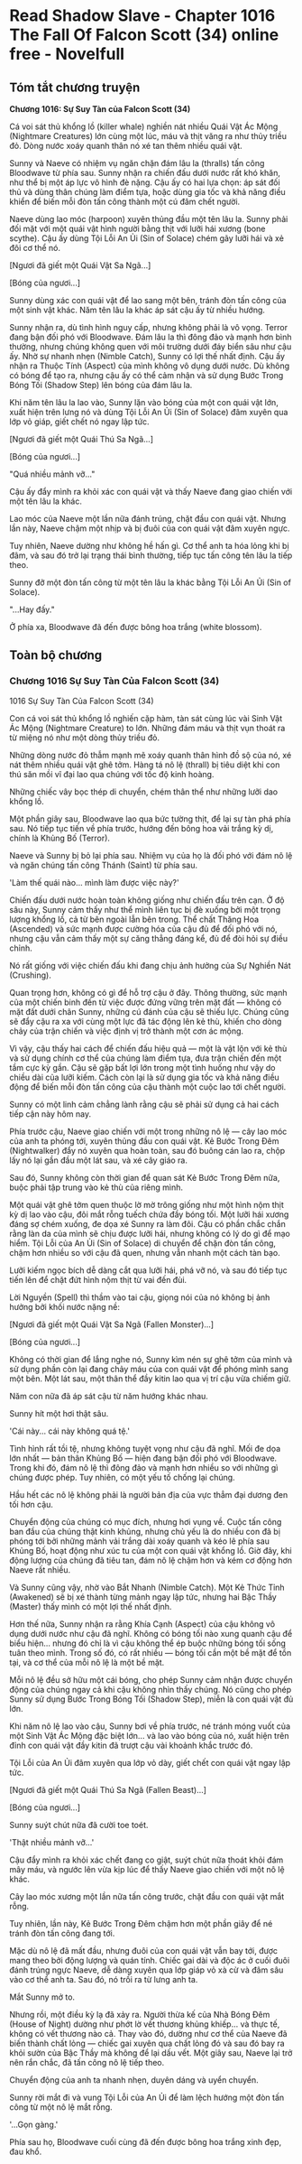# Read Shadow Slave - Chapter 1016 The Fall Of Falcon Scott (34) online free - Novelfull

## Tóm tắt chương truyện

**Chương 1016: Sự Suy Tàn của Falcon Scott (34)**

Cá voi sát thủ khổng lồ (killer whale) nghiền nát nhiều Quái Vật Ác Mộng (Nightmare Creatures) lớn cùng một lúc, máu và thịt văng ra như thủy triều đỏ. Dòng nước xoáy quanh thân nó xé tan thêm nhiều quái vật.

Sunny và Naeve có nhiệm vụ ngăn chặn đám lâu la (thralls) tấn công Bloodwave từ phía sau. Sunny nhận ra chiến đấu dưới nước rất khó khăn, như thể bị một áp lực vô hình đè nặng. Cậu ấy có hai lựa chọn: áp sát đối thủ và dùng thân chúng làm điểm tựa, hoặc dùng gia tốc và khả năng điều khiển để biến mỗi đòn tấn công thành một cú đâm chết người.

Naeve dùng lao móc (harpoon) xuyên thủng đầu một tên lâu la. Sunny phải đối mặt với một quái vật hình người bằng thịt với lưỡi hái xương (bone scythe). Cậu ấy dùng Tội Lỗi An Ủi (Sin of Solace) chém gãy lưỡi hái và xẻ đôi cơ thể nó.

\[Ngươi đã giết một Quái Vật Sa Ngã...]

\[Bóng của ngươi...]

Sunny dùng xác con quái vật để lao sang một bên, tránh đòn tấn công của một sinh vật khác. Năm tên lâu la khác áp sát cậu ấy từ nhiều hướng.

Sunny nhận ra, dù tình hình nguy cấp, nhưng không phải là vô vọng. Terror đang bận đối phó với Bloodwave. Đám lâu la thì đông đảo và mạnh hơn bình thường, nhưng chúng không quen với môi trường dưới đáy biển sâu như cậu ấy. Nhờ sự nhanh nhẹn (Nimble Catch), Sunny có lợi thế nhất định. Cậu ấy nhận ra Thuộc Tính (Aspect) của mình không vô dụng dưới nước. Dù không có bóng để tạo ra, nhưng cậu ấy có thể cảm nhận và sử dụng Bước Trong Bóng Tối (Shadow Step) lên bóng của đám lâu la.

Khi năm tên lâu la lao vào, Sunny lặn vào bóng của một con quái vật lớn, xuất hiện trên lưng nó và dùng Tội Lỗi An Ủi (Sin of Solace) đâm xuyên qua lớp vỏ giáp, giết chết nó ngay lập tức.

\[Ngươi đã giết một Quái Thú Sa Ngã...]

\[Bóng của ngươi...]

"Quá nhiều mảnh vỡ..."

Cậu ấy đẩy mình ra khỏi xác con quái vật và thấy Naeve đang giao chiến với một tên lâu la khác.

Lao móc của Naeve một lần nữa đánh trúng, chặt đầu con quái vật. Nhưng lần này, Naeve chậm một nhịp và bị đuôi của con quái vật đâm xuyên ngực.

Tuy nhiên, Naeve dường như không hề hấn gì. Cơ thể anh ta hóa lỏng khi bị đâm, và sau đó trở lại trạng thái bình thường, tiếp tục tấn công tên lâu la tiếp theo.

Sunny đỡ một đòn tấn công từ một tên lâu la khác bằng Tội Lỗi An Ủi (Sin of Solace).

"...Hay đấy."

Ở phía xa, Bloodwave đã đến được bông hoa trắng (white blossom).

## Toàn bộ chương

### Chương 1016 Sự Suy Tàn Của Falcon Scott (34)

1016 Sự Suy Tàn Của Falcon Scott (34)

Con cá voi sát thủ khổng lồ nghiến cặp hàm, tàn sát cùng lúc vài Sinh Vật Ác Mộng (Nightmare Creature) to lớn. Những đám máu và thịt vụn thoát ra từ miệng nó như một dòng thủy triều đỏ.

Những dòng nước đỏ thẫm mạnh mẽ xoáy quanh thân hình đồ sộ của nó, xé nát thêm nhiều quái vật ghê tởm. Hàng tá nô lệ (thrall) bị tiêu diệt khi con thú săn mồi vĩ đại lao qua chúng với tốc độ kinh hoàng.

Những chiếc vây bọc thép di chuyển, chém thân thể như những lưỡi dao khổng lồ.

Một phần giây sau, Bloodwave lao qua bức tường thịt, để lại sự tàn phá phía sau. Nó tiếp tục tiến về phía trước, hướng đến bông hoa vải trắng kỳ dị, chính là Khủng Bố (Terror).

Naeve và Sunny bị bỏ lại phía sau. Nhiệm vụ của họ là đối phó với đám nô lệ và ngăn chúng tấn công Thánh (Saint) từ phía sau.

'Làm thế quái nào... mình làm được việc này?'

Chiến đấu dưới nước hoàn toàn không giống như chiến đấu trên cạn. Ở độ sâu này, Sunny cảm thấy như thể mình liên tục bị đè xuống bởi một trọng lượng khổng lồ, cả từ bên ngoài lẫn bên trong. Thể chất Thăng Hoa (Ascended) và sức mạnh được cường hóa của cậu đủ để đối phó với nó, nhưng cậu vẫn cảm thấy một sự căng thẳng đáng kể, đủ để đòi hỏi sự điều chỉnh.

Nó rất giống với việc chiến đấu khi đang chịu ảnh hưởng của Sự Nghiền Nát (Crushing).

Quan trọng hơn, không có gì để hỗ trợ cậu ở đây. Thông thường, sức mạnh của một chiến binh đến từ việc được đứng vững trên mặt đất — không có mặt đất dưới chân Sunny, những cú đánh của cậu sẽ thiếu lực. Chúng cũng sẽ đẩy cậu ra xa với cùng một lực đã tác động lên kẻ thù, khiến cho dòng chảy của trận chiến và việc định vị trở thành một cơn ác mộng.

Vì vậy, cậu thấy hai cách để chiến đấu hiệu quả — một là vật lộn với kẻ thù và sử dụng chính cơ thể của chúng làm điểm tựa, đưa trận chiến đến một tầm cực kỳ gần. Cậu sẽ gặp bất lợi lớn trong một tình huống như vậy do chiều dài của lưỡi kiếm. Cách còn lại là sử dụng gia tốc và khả năng điều động để biến mỗi đòn tấn công của cậu thành một cuộc lao tới chết người.

Sunny có một linh cảm chẳng lành rằng cậu sẽ phải sử dụng cả hai cách tiếp cận này hôm nay.

Phía trước cậu, Naeve giao chiến với một trong những nô lệ — cây lao móc của anh ta phóng tới, xuyên thủng đầu con quái vật. Kẻ Bước Trong Đêm (Nightwalker) đẩy nó xuyên qua hoàn toàn, sau đó buông cán lao ra, chộp lấy nó lại gần đầu một lát sau, và xé cây giáo ra.

Sau đó, Sunny không còn thời gian để quan sát Kẻ Bước Trong Đêm nữa, buộc phải tập trung vào kẻ thù của riêng mình.

Một quái vật ghê tởm quen thuộc lờ mờ trông giống như một hình nộm thịt kỳ dị lao vào cậu, đôi mắt rỗng tuếch chứa đầy bóng tối. Một lưỡi hái xương đáng sợ chém xuống, đe dọa xé Sunny ra làm đôi. Cậu có phần chắc chắn rằng làn da của mình sẽ chịu được lưỡi hái, nhưng không có lý do gì để mạo hiểm. Tội Lỗi của An Ủi (Sin of Solace) di chuyển để chặn đòn tấn công, chậm hơn nhiều so với cậu đã quen, nhưng vẫn nhanh một cách tàn bạo.

Lưỡi kiếm ngọc bích dễ dàng cắt qua lưỡi hái, phá vỡ nó, và sau đó tiếp tục tiến lên để chặt đứt hình nộm thịt từ vai đến đùi.

Lời Nguyền (Spell) thì thầm vào tai cậu, giọng nói của nó không bị ảnh hưởng bởi khối nước nặng nề:

[Ngươi đã giết một Quái Vật Sa Ngã (Fallen Monster)...]

[Bóng của ngươi...]

Không có thời gian để lắng nghe nó, Sunny kìm nén sự ghê tởm của mình và sử dụng phần còn lại đang chảy máu của con quái vật để phóng mình sang một bên. Một lát sau, một thân thể đầy kitin lao qua vị trí cậu vừa chiếm giữ.

Năm con nữa đã áp sát cậu từ năm hướng khác nhau.

Sunny hít một hơi thật sâu.

'Cái này... cái này không quá tệ.'

Tình hình rất tồi tệ, nhưng không tuyệt vọng như cậu đã nghĩ. Mối đe dọa lớn nhất — bản thân Khủng Bố — hiện đang bận đối phó với Bloodwave. Trong khi đó, đám nô lệ thì đông đảo và mạnh hơn nhiều so với những gì chúng được phép. Tuy nhiên, có một yếu tố chống lại chúng.

Hầu hết các nô lệ không phải là người bản địa của vực thẳm đại dương đen tối hơn cậu.

Chuyển động của chúng có mục đích, nhưng hơi vụng về. Cuộc tấn công ban đầu của chúng thật kinh khủng, nhưng chủ yếu là do nhiều con đã bị phóng tới bởi những mảnh vải trắng dài xoáy quanh và kéo lê phía sau Khủng Bố, hoạt động như xúc tu của một con quái vật khổng lồ. Giờ đây, khi động lượng của chúng đã tiêu tan, đám nô lệ chậm hơn và kém cơ động hơn Naeve rất nhiều.

Và Sunny cũng vậy, nhờ vào Bắt Nhanh (Nimble Catch). Một Kẻ Thức Tỉnh (Awakened) sẽ bị xé thành từng mảnh ngay lập tức, nhưng hai Bậc Thầy (Master) thấy mình có một lợi thế nhất định.

Hơn thế nữa, Sunny nhận ra rằng Khía Cạnh (Aspect) của cậu không vô dụng dưới nước như cậu đã nghĩ. Không có bóng tối nào xung quanh cậu để biểu hiện... nhưng đó chỉ là vì cậu không thể ép buộc những bóng tối sống tuân theo mình. Trong số đó, có rất nhiều — bóng tối cần một bề mặt để tồn tại, và cơ thể của mỗi nô lệ là một bề mặt.

Mỗi nô lệ đều sở hữu một cái bóng, cho phép Sunny cảm nhận được chuyển động của chúng ngay cả khi cậu không nhìn thấy chúng. Nó cũng cho phép Sunny sử dụng Bước Trong Bóng Tối (Shadow Step), miễn là con quái vật đủ lớn.

Khi năm nô lệ lao vào cậu, Sunny bơi về phía trước, né tránh móng vuốt của một Sinh Vật Ác Mộng đặc biệt lớn... và lao vào bóng của nó, xuất hiện trên đỉnh con quái vật đầy kitin đã trượt cậu vài khoảnh khắc trước đó.

Tội Lỗi của An Ủi đâm xuyên qua lớp vỏ dày, giết chết con quái vật ngay lập tức.

[Ngươi đã giết một Quái Thú Sa Ngã (Fallen Beast)...]

[Bóng của ngươi...]

Sunny suýt chút nữa đã cười toe toét.

'Thật nhiều mảnh vỡ...'

Cậu đẩy mình ra khỏi xác chết đang co giật, suýt chút nữa thoát khỏi đám mây máu, và ngước lên vừa kịp lúc để thấy Naeve giao chiến với một nô lệ khác.

Cây lao móc xương một lần nữa tấn công trước, chặt đầu con quái vật mắt rỗng.

Tuy nhiên, lần này, Kẻ Bước Trong Đêm chậm hơn một phần giây để né tránh đòn tấn công đang tới.

Mặc dù nô lệ đã mất đầu, nhưng đuôi của con quái vật vẫn bay tới, được mang theo bởi động lượng và quán tính. Chiếc gai dài và độc ác ở cuối đuôi đánh trúng ngực Naeve, dễ dàng xuyên qua lớp giáp vỏ xà cừ và đâm sâu vào cơ thể anh ta. Sau đó, nó trồi ra từ lưng anh ta.

Mắt Sunny mở to.

Nhưng rồi, một điều kỳ lạ đã xảy ra. Người thừa kế của Nhà Bóng Đêm (House of Night) dường như phớt lờ vết thương khủng khiếp... và thực tế, không có vết thương nào cả. Thay vào đó, dường như cơ thể của Naeve đã biến thành chất lỏng — chiếc gai xuyên qua chất lỏng đó và sau đó bay ra khỏi sườn của Bậc Thầy mà không để lại dấu vết. Một giây sau, Naeve lại trở nên rắn chắc, đã tấn công nô lệ tiếp theo.

Chuyển động của anh ta nhanh nhẹn, duyên dáng và uyển chuyển.

Sunny rời mắt đi và vung Tội Lỗi của An Ủi để làm lệch hướng một đòn tấn công từ một nô lệ mắt rỗng.

'...Gọn gàng.'

Phía sau họ, Bloodwave cuối cùng đã đến được bông hoa trắng xinh đẹp, đau khổ.